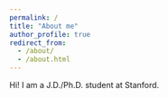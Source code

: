 ```yaml
---
permalink: /
title: "About me"
author_profile: true
redirect_from: 
  - /about/
  - /about.html
---
```


Hi! I am a J.D./Ph.D. student at Stanford.

<!-- Affiliations
======
[RegLab @ Stanford Law School](https://reglab.stanford.edu/) -->
